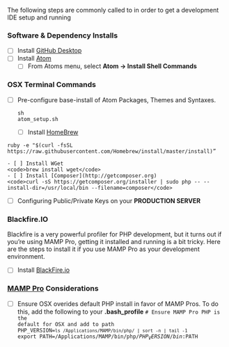 The following steps are commonly called to in order to get a development IDE setup and running

### Software & Dependency Installs

- [ ] Install [GitHub Desktop](http://desktop.github.com)
- [ ] Install [Atom](http://atom.io/)
	- [ ] From Atoms menu, select **Atom -> Install Shell Commands**

### OSX Terminal Commands
- [ ] Pre-configure base-install of Atom Packages, Themes and Syntaxes. <pre><code>sh atom_setup.sh</code></pre>
	- [ ] Install [HomeBrew](http://brew.sh/)
<pre><code>ruby -e "$(curl -fsSL https://raw.githubusercontent.com/Homebrew/install/master/install)”</code></pre>
	- [ ] Install WGet
	<code>brew install wget</code>
	- [ ] Install [Composer](http://getcomposer.org)
	<code>curl -sS https://getcomposer.org/installer | sudo php -- --install-dir=/usr/local/bin --filename=composer</code>
- [ ] Configuring Public/Private Keys on your **PRODUCTION SERVER**

### Blackfire.IO

Blackfire is a very powerful profiler for PHP development, but it turns out if you’re using MAMP Pro, getting it installed and running is a bit tricky. Here are the steps to install it if you use MAMP Pro as your development environment.

- [ ] Install [BlackFire.io](http://blackfire.io)


### [MAMP Pro](http://www.mamp.info) Considerations

- [ ] Ensure OSX overides default PHP install in favor of MAMP Pros. To do this, add the following to your **.bash_profile**
<code># Ensure MAMP Pro PHP is the default for OSX and add to path
PHP_VERSION=`ls /Applications/MAMP/bin/php/ | sort -n | tail -1`
export PATH=/Applications/MAMP/bin/php/${PHP_VERSION}/bin:$PATH</code>